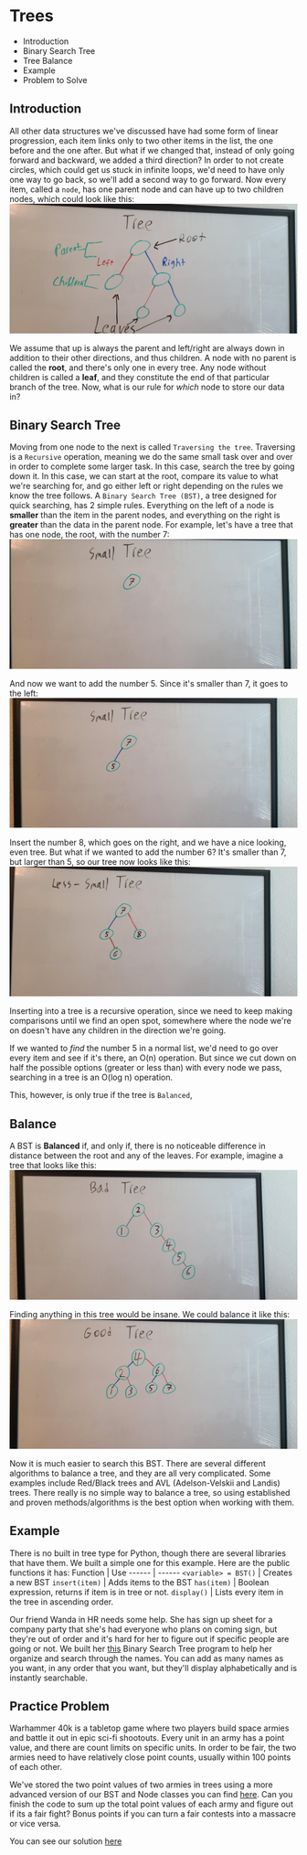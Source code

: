 # Trees
* Introduction
* Binary Search Tree
* Tree Balance
* Example
* Problem to Solve

## Introduction
All other data structures we've discussed have had some form of linear progression, each item links only to two other items in the list, the one before and the one after. But what if we changed that, instead of only going forward and backward, we added a third direction? In order to not create circles, which could get us stuck in infinite loops, we'd need to have only one way to go back, so we'll add a second way to go forward. Now every item, called a `node`, has one parent node and can have up to two children nodes, which could look like this:
![Anatomy of Binary Tree](./Images/Anatomy%20of%20Tree.png)

We assume that up is always the parent and left/right are always down in addition to their other directions, and thus children. A node with no parent is called the **root**, and there's only one in every tree. Any node without children is called a **leaf**, and they constitute the end of that particular branch of the tree. Now, what is our rule for *which* node to store our data in?

## Binary Search Tree
Moving from one node to the next is called `Traversing the tree`. Traversing is a `Recursive`  operation, meaning we do the same small task over and over in order to complete some larger task. In this case, search the tree by going down it. In this case, we can start at the root, compare its value to what we're searching for, and go either left or right depending on the rules we know the tree follows.
 A `Binary Search Tree (BST)`, a tree designed for quick searching, has 2 simple rules. Everything on the left of a node is **smaller** than the item in the parent nodes, and everything on the right is **greater** than the data in the parent node. For example, let's have a tree that has one node, the root, with the number 7:
![Tree but only one element](./Images/Very%20Small%20Tree.png)

And now we want to add the number 5. Since it's smaller than 7, it goes to the left:
![Tree but only 2 element](./Images/Small%20Tree.png)

Insert the number 8, which goes on the right, and we have a nice looking, even tree. But what if we wanted to add the number 6? It's smaller than 7, but larger than 5, so our tree now looks like this:
![Tree but 4 element](./Images/mediumTree.png)

Inserting into a tree is a recursive operation, since we need to keep making comparisons until we find an open spot, somewhere where the node we're on doesn't have any children in the direction we're going. 

If we wanted to *find* the number 5 in a normal list, we'd need to go over every item and see if it's there, an O(n) operation. But since we cut down on half the possible options (greater or less than) with every node we pass, searching in a tree is an O(log n) operation.

This, however, is only true if the tree is `Balanced`,

## Balance
A BST is **Balanced** if, and only if, there is no noticeable difference in distance between the root and any of the leaves. For example, imagine a tree that looks like this:
![Unbalanced tree, 1 element to left but 5 on the right](./Images/Unbalanced%20Tree.png)

Finding anything in this tree would be insane. We could balance it like this:
![Balanced tree, equal number on every side](./Images/Balanced%20Tree.png)

Now it is much easier to search this BST. There are several different algorithms to balance a tree, and they are all very complicated. Some examples include Red/Black trees and AVL (Adelson-Velskii and Landis) trees. There really is no simple way to balance a tree, so using established and proven methods/algorithms is the best option when working with them.

## Example
There is no built in tree type for Python, though there are several libraries that have them. We built a simple one for this example. Here are the public functions it has:
Function | Use
------ | ------
`<variable> = BST()` | Creates a new BST
`insert(item)`   | Adds items to the BST
`has(item)` | Boolean expression, returns if item is in tree or not.
`display()` | Lists every item in the tree in ascending order. 

Our friend Wanda in HR needs some help. She has sign up sheet for a company party that she's had everyone who plans on coming sign, but they're out of order and it's hard for her to figure out if specific people are going or not. We built her [this](./exampleTree.py) Binary Search Tree program to help her organize and search through the names. You can add as many names as you want, in any order that you want, but they'll display alphabetically and is instantly searchable.

## Practice Problem
Warhammer 40k is a tabletop game where two players build space armies and battle it out in epic sci-fi shootouts. Every unit in an army has a point value, and there are count limits on specific units. In order to be fair, the two armies need to have relatively close point counts, usually within 100 points of each other.

We've stored the two point values of two armies in trees using a more advanced version of our BST and Node classes you can find [here](./PracticeTree.py). Can you finish the code to sum up the total point values of each army and figure out if its a fair fight? Bonus points if you can turn a fair contests into a massacre or vice versa.

You can see our solution [here](./SolutionTrees.py)